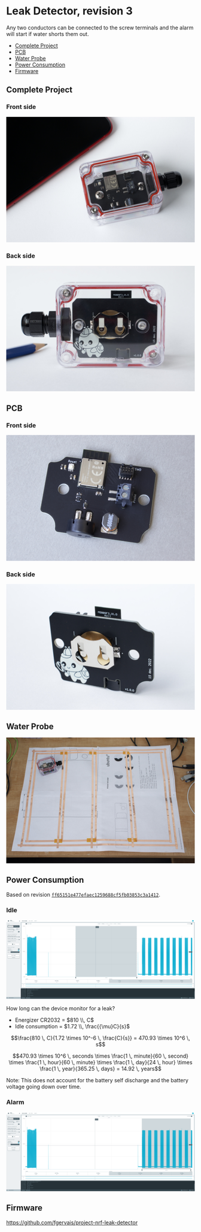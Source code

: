 # Leak Detector, revision 3

Any two conductors can be connected to the screw terminals and the alarm will 
start if water shorts them out.

- [Complete Project](#complete-project)
- [PCB](#pcb)
- [Water Probe](#water-probe)
- [Power Consumption](#power-consumption)
- [Firmware](#firmware)

## Complete Project

### Front side

![Front](assets/img/IMG_1487.jpg)

### Back side

![Back](assets/img/IMG_1478.jpg)

## PCB

### Front side

![Front](assets/img/IMG_1462.jpg)

### Back side

![Back](assets/img/IMG_1466.jpg)

## Water Probe

![Water Probe](assets/img/IMG_1523.jpg)

## Power Consumption

Based on revision [`ff65151e477efaec1259688cf5fb03853c3a1412`](https://github.com/fgervais/project-nrf-leak-detector/tree/ff65151e477efaec1259688cf5fb03853c3a1412/app/src).

### Idle

![Idle](assets/img/power_idle.png)

How long can the device monitor for a leak?

- Energizer CR2032 = $810 \\, C$
- Idle consumption = $1.72 \\, \frac{{\mu}C}{s}$

```math
\frac{810 \, C}{1.72 \times 10^-6 \, \frac{C}{s}} = 470.93 \times 10^6 \, s
```

```math
470.93 \times 10^6 \, seconds \times \frac{1 \, minute}{60 \, second} \times \frac{1 \, hour}{60 \, minute} \times \frac{1 \, day}{24 \, hour} \times \frac{1 \, year}{365.25 \, days} = 14.92 \, years
```

Note: This does not account for the battery self discharge and the battery voltage
going down over time.

### Alarm

![Alarm](assets/img/power_alarm.png)

## Firmware

https://github.com/fgervais/project-nrf-leak-detector

